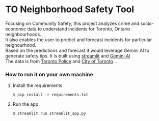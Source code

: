 # TO Neighborhood Safety Tool


   Focusing on Community Safety, this project analyzes crime and socio-economic data to understand incidents for Toronto, Ontario neighbourhoods.  
    It also enables the user to predict and forecast incidents for particular neighourhood.  
    Based on the predictions and forecast it would leverage Gemini AI to generate safety tips. 
    It is built using [streamlit](https://streamlit.io/cloud) and [Gemini AI](https://ai.google.dev/gemini-api/docs)  
    The data is from [Toronto Police](https://data.torontopolice.on.ca/datasets/TorontoPS::major-crime-indicators-open-data/about) and [City of Toronto](https://data.urbandatacentre.ca/organization/city-of-toronto-open-data?q=wellbeing&sort=score+desc%2C+metadata_modified+desc&page=1).
   .

    
### How to run it on your own machine

1. Install the requirements

   ```
   $ pip install -r requirements.txt
   ```

2. Run the app

   ```
   $ streamlit run streamlit_app.py
   ```
